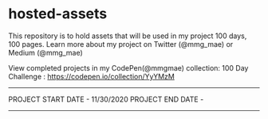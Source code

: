 # hosted-assets

This repository is to hold assets that will be used in my project 100 days, 100 pages. Learn more about my project on Twitter (@mmg_mae) or Medium (@mmg_mae)

View completed projects in my CodePen(@mmgmae) collection: 100 Day Challenge : https://codepen.io/collection/YyYMzM

*******************************
PROJECT START DATE - 11/30/2020
PROJECT END DATE - 
*******************************

